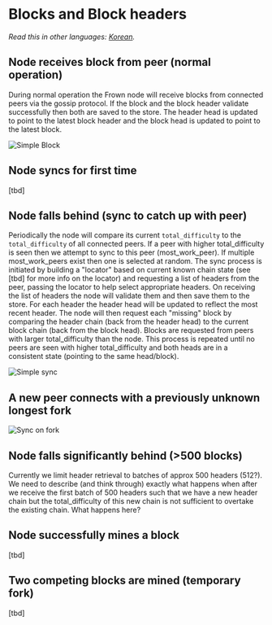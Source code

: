 # Blocks and Block headers

*Read this in other languages: [Korean](blocks_and_headers_KR.md).*

## Node receives block from peer (normal operation)

During normal operation the Frown node will receive blocks from connected peers via the gossip protocol.
If the block and the block header validate successfully then both are saved to the store. The header head is updated to point to the latest block header and the block head is updated to point to the latest block.

![Simple Block](images/simple_block.png)

## Node syncs for first time

[tbd]

## Node falls behind (sync to catch up with peer)

Periodically the node will compare its current `total_difficulty` to the `total_difficulty` of all connected peers. If a peer with higher total_difficulty is seen then we attempt to sync to this peer (most_work_peer). If multiple most_work_peers exist then one is selected at random.
The sync process is initiated by building a "locator" based on current known chain state (see [tbd] for more info on the locator) and requesting a list of headers from the peer, passing the locator to help select appropriate headers.
On receiving the list of headers the node will validate them and then save them to the store. For each header the header head will be updated to reflect the most recent header.
The node will then request each "missing" block by comparing the header chain (back from the header head) to the current block chain (back from the block head). Blocks are requested from peers with larger total_difficulty than the node. This process is repeated until no peers are seen with higher total_difficulty and both heads are in a consistent state (pointing to the same head/block).

![Simple sync](images/simple_sync.png)

## A new peer connects with a previously unknown longest fork

![Sync on fork](images/sync_on_fork.png)

## Node falls significantly behind (>500 blocks)

Currently we limit header retrieval to batches of approx 500 headers (512?). We need to describe (and think through) exactly what happens when after we receive the first batch of 500 headers such that we have a new header chain but the total_difficulty of this new chain is not sufficient to overtake the existing chain.
What happens here?

## Node successfully mines a block

[tbd]

## Two competing blocks are mined (temporary fork)

[tbd]
